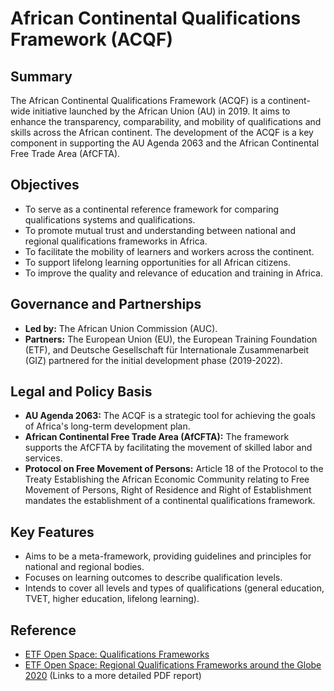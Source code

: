 # African Continental Qualifications Framework (ACQF)

## Summary

The African Continental Qualifications Framework (ACQF) is a continent-wide initiative launched by the African Union (AU) in 2019. It aims to enhance the transparency, comparability, and mobility of qualifications and skills across the African continent. The development of the ACQF is a key component in supporting the AU Agenda 2063 and the African Continental Free Trade Area (AfCFTA).

## Objectives

- To serve as a continental reference framework for comparing qualifications systems and qualifications.
- To promote mutual trust and understanding between national and regional qualifications frameworks in Africa.
- To facilitate the mobility of learners and workers across the continent.
- To support lifelong learning opportunities for all African citizens.
- To improve the quality and relevance of education and training in Africa.

## Governance and Partnerships

- **Led by:** The African Union Commission (AUC).
- **Partners:** The European Union (EU), the European Training Foundation (ETF), and Deutsche Gesellschaft für Internationale Zusammenarbeit (GIZ) partnered for the initial development phase (2019-2022).

## Legal and Policy Basis

- **AU Agenda 2063:** The ACQF is a strategic tool for achieving the goals of Africa's long-term development plan.
- **African Continental Free Trade Area (AfCFTA):** The framework supports the AfCFTA by facilitating the movement of skilled labor and services.
- **Protocol on Free Movement of Persons:** Article 18 of the Protocol to the Treaty Establishing the African Economic Community relating to Free Movement of Persons, Right of Residence and Right of Establishment mandates the establishment of a continental qualifications framework.

## Key Features

- Aims to be a meta-framework, providing guidelines and principles for national and regional bodies.
- Focuses on learning outcomes to describe qualification levels.
- Intends to cover all levels and types of qualifications (general education, TVET, higher education, lifelong learning).

## Reference

- [ETF Open Space: Qualifications Frameworks](https://openspace.etf.europa.eu/content/721-qualifications-frameworks)
- [ETF Open Space: Regional Qualifications Frameworks around the Globe 2020](https://openspace.etf.europa.eu/resources/regional-qualifications-frameworks-around-globe-2020) (Links to a more detailed PDF report)
